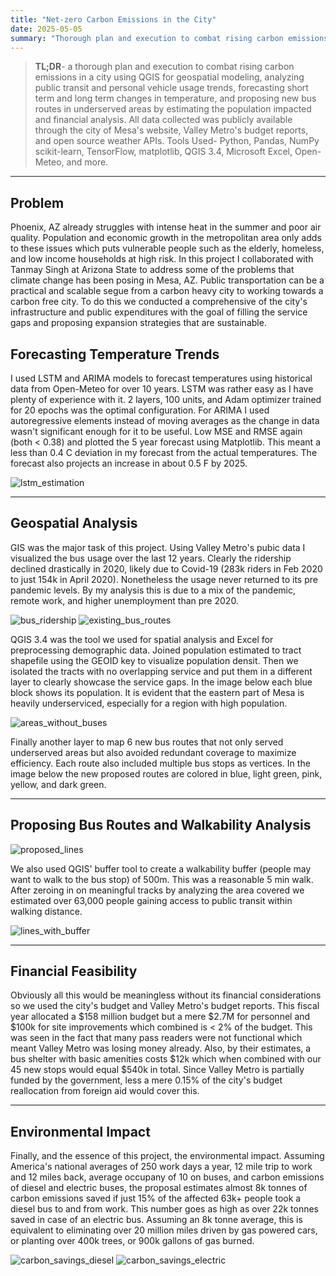 ```yaml
---
title: "Net-zero Carbon Emissions in the City"
date: 2025-05-05
summary: "Thorough plan and execution to combat rising carbon emissions in a city using QGIS for geospatial modeling, analyzing public transit and personal vehicle usage trends, forecasting short term and long term changes in temperature, and proposing new bus routes in underserved areas by estimating the population impacted and financial analysis."
---
```


> **TL;DR**- a thorough plan and execution to combat rising carbon emissions in a city using QGIS for geospatial modeling, analyzing public transit and personal vehicle usage trends, forecasting short term and long term changes in temperature, and proposing new bus routes in underserved areas by estimating the population impacted and financial analysis. All data collected was publicly available through the city of Mesa's website, Valley Metro's budget reports, and open source weather APIs. Tools Used- Python, Pandas, NumPy scikit-learn, TensorFlow, matplotlib, QGIS 3.4, Microsoft Excel, Open-Meteo, and more.

---

## Problem

Phoenix, AZ already struggles with intense heat in the summer and poor air quality. Population and economic growth in the metropolitan area only adds to these issues which puts vulnerable people such as the elderly, homeless, and low income households at high risk. In this project I collaborated with Tanmay Singh at Arizona State to address some of the problems that climate change has been posing in Mesa, AZ. Public transportation can be a practical and scalable segue from a carbon heavy city to working towards a carbon free city. To do this we conducted a comprehensive of the city's infrastructure and public expenditures with the goal of filling the service gaps and proposing expansion strategies that are sustainable.

## Forecasting Temperature Trends

I used LSTM and ARIMA models to forecast temperatures using historical data from Open-Meteo for over 10 years. LSTM was rather easy as I have plenty of experience with it. 2 layers, 100 units, and Adam optimizer trained for 20 epochs was the optimal configuration. For ARIMA I used autoregressive elements instead of moving averages as the change in data wasn't significant enough for it to be useful. Low MSE and RMSE again (both < 0.38) and plotted the 5 year forecast using Matplotlib. This meant a less than 0.4 C deviation in my forecast from the actual temperatures. The forecast also projects an increase in about 0.5 F by 2025.

![lstm_estimation](30_day_forecast.png)

---

## Geospatial Analysis

GIS was the major task of this project. Using Valley Metro's pubic data I visualized the bus usage over the last 12 years. Clearly the ridership declined drastically in 2020, likely due to Covid-19 (283k riders in Feb 2020 to just 154k in April 2020). Nonetheless the usage never returned to its pre pandemic levels. By my analysis this is due to a mix of the pandemic, remote work, and higher unemployment than pre 2020.

![bus_ridership](bus_ridership.png)
![existing_bus_routes](existing_bus_routes.png)

QGIS 3.4 was the tool we used for spatial analysis and Excel for preprocessing demographic data. Joined population estimated to tract shapefile using the GEOID key to visualize population densit. Then we isolated the tracts with no overlapping service and put them in a different layer to clearly showcase the service gaps. In the image below each blue block shows its population. It is evident that the eastern part of Mesa is heavily underserviced, especially for a region with high population.

![areas_without_buses](areas_without_buses.png)

Finally another layer to map 6 new bus routes that not only served underserved areas but also avoided redundant coverage to maximize efficiency. Each route also included multiple bus stops as vertices. In the image below the new proposed routes are colored in blue, light green, pink, yellow, and dark green.

---

## Proposing Bus Routes and Walkability Analysis

![proposed_lines](proposed_lines.png)

We also used QGIS' buffer tool to create a walkability buffer (people may want to walk to the bus stop) of 500m. This was a reasonable 5 min walk. After zeroing in on meaningful tracks by analyzing the area covered we estimated over 63,000 people gaining access to public transit within walking distance.

![lines_with_buffer](lines_with_buffer.png)

---

## Financial Feasibility

Obviously all this would be meaningless without its financial considerations so we used the city's budget and Valley Metro's budget reports. This fiscal year allocated a $158 million budget but a mere $2.7M for personnel and $100k for site improvements which combined is < 2% of the budget. This was seen in the fact that many pass readers were not functional which meant Valley Metro was losing money already. Also, by their estimates, a bus shelter with basic amenities costs $12k which when combined with our 45 new stops would equal $540k in total. Since Valley Metro is partially funded by the government, less a mere 0.15% of the city's budget reallocation from foreign aid would cover this.

---

## Environmental Impact

Finally, and the essence of this project, the environmental impact. Assuming America's national averages of 250 work days a year, 12 mile trip to work and 12 miles back, average occupany of 10 on buses, and carbon emissions of diesel and electric buses, the proposal estimates almost 8k tonnes of carbon emissions saved if just 15% of the affected 63k+ people took a diesel bus to and from work. This number goes as high as over 22k tonnes saved in case of an electric bus. Assuming an 8k tonne average, this is equivalent to eliminating over 20 million miles driven by gas powered cars, or planting over 400k trees, or 900k gallons of gas burned.

![carbon_savings_diesel](carbon_savings_diesel.png)
![carbon_savings_electric](carbon_savings_electric.png)